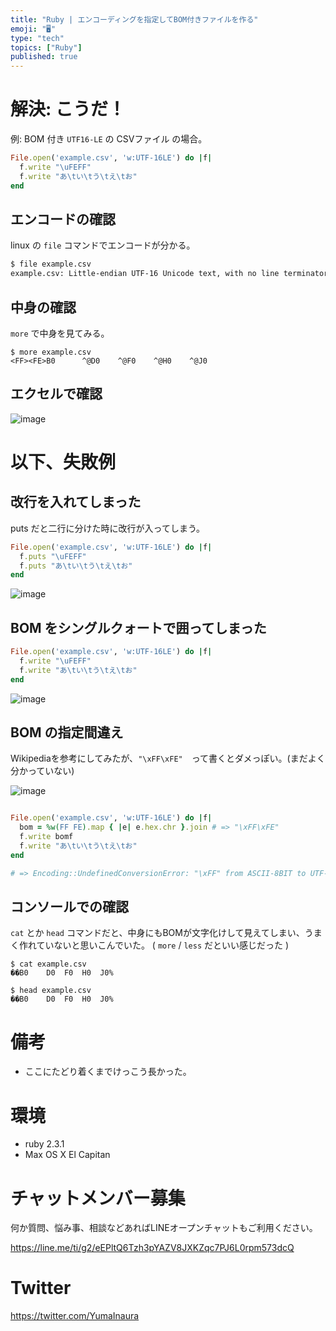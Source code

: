 ```yaml
---
title: "Ruby | エンコーディングを指定してBOM付きファイルを作る"
emoji: "🖥"
type: "tech"
topics: ["Ruby"]
published: true
---
```


# 解決: こうだ！

例: BOM 付き `UTF16-LE` の CSVファイル の場合。

```rb
File.open('example.csv', 'w:UTF-16LE') do |f|
  f.write "\uFEFF"
  f.write "あ\tい\tう\tえ\tお"
end
```

## エンコードの確認

linux の `file` コマンドでエンコードが分かる。

```bash
$ file example.csv
example.csv: Little-endian UTF-16 Unicode text, with no line terminators
```


## 中身の確認

`more` で中身を見てみる。

```
$ more example.csv
<FF><FE>B0      ^@D0    ^@F0    ^@H0    ^@J0
```

## エクセルで確認

![image](https://qiita-image-store.s3.amazonaws.com/0/89618/c3b53c8a-4c62-cafc-d8df-be1f5cf5d670.png)

# 以下、失敗例

## 改行を入れてしまった

puts だと二行に分けた時に改行が入ってしまう。

```rb
File.open('example.csv', 'w:UTF-16LE') do |f|
  f.puts "\uFEFF"
  f.puts "あ\tい\tう\tえ\tお"
end
```

![image](https://qiita-image-store.s3.amazonaws.com/0/89618/0ef45aa8-b983-6aa1-732f-b8c3f926a0a2.png)

## BOM をシングルクォートで囲ってしまった

```rb
File.open('example.csv', 'w:UTF-16LE') do |f|
  f.write "\uFEFF"
  f.write "あ\tい\tう\tえ\tお"
end
```

![image](https://qiita-image-store.s3.amazonaws.com/0/89618/cf1c975d-a89c-cdf9-cec3-e137663f9c33.png)

## BOM の指定間違え

Wikipediaを参考にしてみたが、`"\xFF\xFE"`　って書くとダメっぽい。(まだよく分かっていない)

![image](https://qiita-image-store.s3.amazonaws.com/0/89618/f343034f-04aa-5c00-8b9d-5d127d602988.png)

```rb

File.open('example.csv', 'w:UTF-16LE') do |f|
  bom = %w(FF FE).map { |e| e.hex.chr }.join # => "\xFF\xFE"
  f.write bomf
  f.write "あ\tい\tう\tえ\tお"
end

# => Encoding::UndefinedConversionError: "\xFF" from ASCII-8BIT to UTF-8
```

## コンソールでの確認

`cat` とか `head` コマンドだと、中身にもBOMが文字化けして見えてしまい、うまく作れていないと思いこんでいた。
( `more` / `less` だといい感じだった )

```
$ cat example.csv
��B0	D0	F0	H0	J0% 
```

```
$ head example.csv
��B0	D0	F0	H0	J0%
```

# 備考

- ここにたどり着くまでけっこう長かった。


# 環境

- ruby 2.3.1
- Max OS X El Capitan








<!-- Update From Qiita API -->

# チャットメンバー募集


何か質問、悩み事、相談などあればLINEオープンチャットもご利用ください。

https://line.me/ti/g2/eEPltQ6Tzh3pYAZV8JXKZqc7PJ6L0rpm573dcQ





# Twitter


https://twitter.com/YumaInaura


<!-- Update From Qiita API -->


